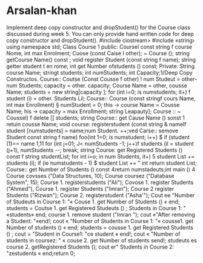# Arsalan-khan
Implement deep copy constructor and dropStudent() for the Course class discussed during week 5. You can only provide hand written code for deep copy constructor and dropStudent().
#include ciostream>
#include «string›
using namespace std;
Class Course 1 public:
Coursel const string f course Nome, int max Enrolment;
Cuose (const Caise I other);
~ Course ();
string getCourse Name() const ;
void
register Student (const string f name);
string getter student t en rome;
int get Number ofstudents () const;
Private:
String course Name; stringt students;
int numStudents; int Capacity;1/Deep Copy Constructos.
Course:: Coutse (Const Cousse f other) !
num Studeut = other-num Students;
capacity = other. capacity;
Course Name = other, cousse Name;
students = new string|capacity ];
for (int i=0; is numstudents; it+) f
student (i) = other. Students Lil;
Course:: Course (const stringf cours Name, int max Enrollment) §
numStudent = 0;
this → course Name = Cousse Name; his → capacity = max Enrollment;
string Leapauty];
Course :: ~ Coussel) f delete [] students;
string Course:: get Cause Name () sonst 1 retuin cousse Name;
void course: registerstudent (const string & namelf
student [numstudents] = name;num Student. ++;ved Carse:: semove Student const string f name)
foo(int 1=0; is numstudent; i++) $
if (student (1)== name 1,11
for (int j=01; J< numStudents -1; j++)f
students (il = student (j+1),
numStudents --; break;
string Course: get Registered Students () const f string studentList;
for int i=o; in num Students, it+) 5 student List += students (i); if (ie numstudents - 1) $ student List += "
int
return student List;
Course:: get Number of Students () const 4return numstadeuts;int main () 4
Course covsses ("Data Structures, 10);
Course coursez ("Database System", 15);
Course 1. registerstudents ("Ali");
Covose 1. register Students ("Ahmed"), Course 1. register Students ("Imran");
Course 2 register Students ("Rizwan");
Course 2. registerstudent ("Asha'");
Cout ee "Number of Studeuts in Course 1: "« Couse 1. get Number of Students () « end;
students = Coutse 1. get Registered Studeuts () ;
Students in Course 1: "
«students« end;
course 1. remove student ("Imran "); cout «"After removing a Student: "«end!; cout « "Number of Students in Course 1: "« cousse1. get Number of students () « end;
students = cousse 1. get Registered Students () ;
cout = "Student in Course1: "ce student « end!;
cout « "Number of students in coursez: " « couse 2. get Number of students send!; studeuts es course 2. getRegistered Students (); cout er" Students in Course 2: "zestudents « end;return 0;
